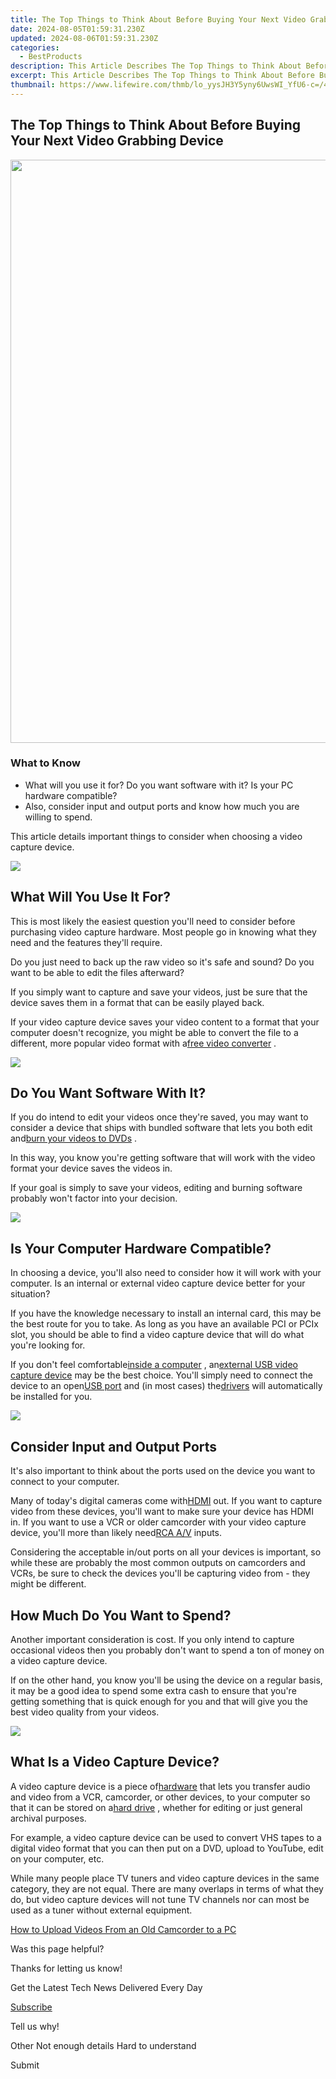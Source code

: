 ```yaml
---
title: The Top Things to Think About Before Buying Your Next Video Grabbing Device
date: 2024-08-05T01:59:31.230Z
updated: 2024-08-06T01:59:31.230Z
categories:
  - BestProducts
description: This Article Describes The Top Things to Think About Before Buying Your Next Video Grabbing Device
excerpt: This Article Describes The Top Things to Think About Before Buying Your Next Video Grabbing Device
thumbnail: https://www.lifewire.com/thmb/lo_yysJH3Y5yny6UwsWI_YfU6-c=/400x300/filters:no_upscale():max_bytes(150000):strip_icc():format(webp)/GettyImages-172697480-58d0c4bb3df78c3c4f2df865.jpg
---
```


## The Top Things to Think About Before Buying Your Next Video Grabbing Device
<!-- affiliate ads begin -->
<a href="https://ancheer.sjv.io/c/5597632/1657301/17326" target="_top" id="1657301"><img src="//a.impactradius-go.com/display-ad/17326-1657301" border="0" alt="" width="1920" height="933"/></a><img height="0" width="0" src="https://imp.pxf.io/i/5597632/1657301/17326" style="position:absolute;visibility:hidden;" border="0" />
<!-- affiliate ads end -->
### What to Know

* What will you use it for? Do you want software with it? Is your PC hardware compatible?
* Also, consider input and output ports and know how much you are willing to spend.

 This article details important things to consider when choosing a video capture device.  

<!-- affiliate ads begin -->
<a href="https://shop.incomedia.eu/order/checkout.php?PRODS=39655089&QTY=1&AFFILIATE=108875&CART=1"><img src="https://incomedia.eu/files/images/affiliates/wa/01_WA_728x90.jpg" border="0"></a>
<!-- affiliate ads end -->
## What Will You Use It For?

 This is most likely the easiest question you'll need to consider before purchasing video capture hardware. Most people go in knowing what they need and the features they'll require.

 Do you just need to back up the raw video so it's safe and sound? Do you want to be able to edit the files afterward?

 If you simply want to capture and save your videos, just be sure that the device saves them in a format that can be easily played back.

 If your video capture device saves your video content to a format that your computer doesn't recognize, you might be able to convert the file to a different, more popular video format with a[free video converter](https://www.lifewire.com/free-video-converter-programs-and-online-services-2622867) .

<!-- affiliate ads begin -->
<a href="https://secure.2checkout.com/order/checkout.php?PRODS=4940312&QTY=1&AFFILIATE=108875&CART=1"><img src="https://secure.avangate.com/images/merchant/333ac5d90817d69113471fbb6e531bee/sps-partnership-728x90eng.png" border="0"></a>
<!-- affiliate ads end -->
## Do You Want Software With It?

 If you do intend to edit your videos once they're saved, you may want to consider a device that ships with bundled software that lets you both edit and[burn your videos to DVDs](https://www.lifewire.com/dvd-burning-software-programs-1130673) .

 In this way, you know you're getting software that will work with the video format your device saves the videos in.

 If your goal is simply to save your videos, editing and burning software probably won't factor into your decision.

<!-- affiliate ads begin -->
<a href="https://secure.2checkout.com/order/checkout.php?PRODS=4620780&QTY=1&AFFILIATE=108875&CART=1"><img src="https://secure.avangate.com/images/merchant/07dd4d5a72f5740ef0f035f201951476/728__90banner.jpg" border="0"></a>
<!-- affiliate ads end -->
## Is Your Computer Hardware Compatible?

 In choosing a device, you'll also need to consider how it will work with your computer. Is an internal or external video capture device better for your situation?

 If you have the knowledge necessary to install an internal card, this may be the best route for you to take. As long as you have an available PCI or PCIx slot, you should be able to find a video capture device that will do what you're looking for.

 If you don't feel comfortable[inside a computer](https://www.lifewire.com/how-to-open-a-desktop-computer-case-2624589) , an[external USB video capture device](https://www.lifewire.com/usb-video-capture-1130635) may be the best choice. You'll simply need to connect the device to an open[USB port](https://www.lifewire.com/what-is-a-usb-port-818166) and (in most cases) the[drivers](https://www.lifewire.com/what-is-a-device-driver-2625796) will automatically be installed for you.

<!-- affiliate ads begin -->
<a href="https://secure.2checkout.com/order/checkout.php?PRODS=3851691&QTY=1&AFFILIATE=108875&CART=1"><img src="http://www.aiseesoft.com/avangate/30p/banner.jpg" border="0"></a>
<!-- affiliate ads end -->
## Consider Input and Output Ports

 It's also important to think about the ports used on the device you want to connect to your computer.

 Many of today's digital cameras come with[HDMI](https://www.lifewire.com/hdmi-inputs-3276291) out. If you want to capture video from these devices, you'll want to make sure your device has HDMI in. If you want to use a VCR or older camcorder with your video capture device, you'll more than likely need[RCA A/V](https://www.lifewire.com/optical-digital-output-3134736) inputs.

 Considering the acceptable in/out ports on all your devices is important, so while these are probably the most common outputs on camcorders and VCRs, be sure to check the devices you'll be capturing video from - they might be different.

## How Much Do You Want to Spend?

 Another important consideration is cost. If you only intend to capture occasional videos then you probably don't want to spend a ton of money on a video capture device.

 If on the other hand, you know you'll be using the device on a regular basis, it may be a good idea to spend some extra cash to ensure that you're getting something that is quick enough for you and that will give you the best video quality from your videos.

<!-- affiliate ads begin -->
<a href="https://store.massmailsoftware.com/order/checkout.php?PRODS=1095219&QTY=1&AFFILIATE=108875&CART=1"><img src="https://secure.avangate.com/images/merchant/dc87c13749315c7217cdc4ac692e704c/banera_for_partners-20_%281%29.jpg" border="0"></a>
<!-- affiliate ads end -->
## What Is a Video Capture Device?

 A video capture device is a piece of[hardware](https://www.lifewire.com/computer-hardware-2625895) that lets you transfer audio and video from a VCR, camcorder, or other devices, to your computer so that it can be stored on a[hard drive](https://www.lifewire.com/what-is-a-hard-disk-drive-2618152) , whether for editing or just general archival purposes.

 For example, a video capture device can be used to convert VHS tapes to a digital video format that you can then put on a DVD, upload to YouTube, edit on your computer, etc.

 While many people place TV tuners and video capture devices in the same category, they are not equal. There are many overlaps in terms of what they do, but video capture devices will not tune TV channels nor can most be used as a tuner without external equipment.

[How to Upload Videos From an Old Camcorder to a PC](https://www.lifewire.com/upload-videos-from-camcorder-to-pc-4692265)

Was this page helpful?

Thanks for letting us know!

 Get the Latest Tech News Delivered Every Day

[Subscribe](https://www.lifewire.com/#)

Tell us why!

 Other  Not enough details  Hard to understand

 Submit

<ins class="adsbygoogle"
     style="display:block"
     data-ad-format="autorelaxed"
     data-ad-client="ca-pub-7571918770474297"
     data-ad-slot="1223367746"></ins>



<ins class="adsbygoogle"
     style="display:block"
     data-ad-client="ca-pub-7571918770474297"
     data-ad-slot="8358498916"
     data-ad-format="auto"
     data-full-width-responsive="true"></ins>
